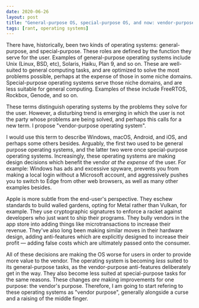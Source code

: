 ```yaml
---
date: 2020-06-26
layout: post
title: "General-purpose OS, special-purpose OS, and now: vendor-purpose OS"
tags: [rant, operating systems]
---
```


There have, historically, been two kinds of operating systems: general-purpose,
and special-purpose. These roles are defined by the function they serve for the
user. Examples of general-purpose operating systems include Unix (Linux, BSD,
etc), Solaris, Haiku, Plan 9, and so on. These are well-suited to general
computing tasks, and are optimized to solve the most problems possible, perhaps
at the expense of those in some niche domains. Special-purpose operating systems
serve those niche domains, and are less suitable for general computing. Examples
of these include FreeRTOS, Rockbox, Genode, and so on.

These terms distinguish operating systems by the problems they solve for the
user. However, a disturbing trend is emerging in which the user is not the party
whose problems are being solved, and perhaps this calls for a new term. I
propose "vendor-purpose operating system".

I would use this term to describe Windows, macOS, Android, and iOS, and perhaps
some others besides. Arguably, the first two used to be general purpose
operating systems, and the latter two were once special-purpose operating
systems.  Increasingly, these operating systems are making design decisions
which benefit the vendor *at the expense* of the user. For example: Windows has
ads and excessive spyware, prevents you from making a local login without a
Microsoft account, and aggressively pushes you to switch to Edge from other web
browsers, as well as many other examples besides.

Apple is more subtle from the end-user's perspective. They eschew standards to
build walled gardens, opting for Metal rather than Vulkan, for example. They use
cryptographic signatures to enforce a racket against developers who just want to
ship their programs. They bully vendors in the app store into adding things like
microtransactions to increase their revenue. They've also long been making
similar moves in their hardware design, adding anti-features which are
explicitly designed to increase their profit &mdash; adding false costs which
are ultimately passed onto the consumer.

All of these decisions are making the OS worse for users in order to provide
more value to the vendor. The operating system is becoming *less* suited to its
general-purpose tasks, as the vendor-purpose anti-features deliberately get in
the way. They also become less suited at special-purpose tasks for the same
reasons. These changes *are* making improvements for one purpose: the vendor's
purpose. Therefore, I am going to start refering to these operating systems as
"vendor purpose", generally alongside a curse and a raising of the middle
finger.
